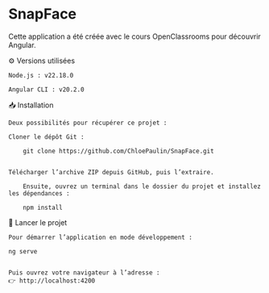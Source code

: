 # SnapFace
Cette application a été créée avec le cours OpenClassrooms pour découvrir Angular.

⚙️ Versions utilisées

    Node.js : v22.18.0

    Angular CLI : v20.2.0

📥 Installation

    Deux possibilités pour récupérer ce projet :

    Cloner le dépôt Git :

        git clone https://github.com/ChloePaulin/SnapFace.git


    Télécharger l’archive ZIP depuis GitHub, puis l’extraire.

        Ensuite, ouvrez un terminal dans le dossier du projet et installez les dépendances :

        npm install

🚀 Lancer le projet

    Pour démarrer l’application en mode développement :

    ng serve


    Puis ouvrez votre navigateur à l’adresse :
    👉 http://localhost:4200

